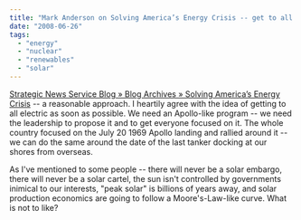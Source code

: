 ```yaml
---
title: "Mark Anderson on Solving America’s Energy Crisis -- get to all electric with nuclear then solar/wind"
date: "2008-06-26"
tags: 
  - "energy"
  - "nuclear"
  - "renewables"
  - "solar"
---
```


[Strategic News Service Blog » Blog Archives » Solving America’s Energy Crisis](http://www.tapsns.com/blog/?p=142) -- a reasonable approach. I heartily agree with the idea of getting to all electric as soon as possible. We need an Apollo-like program -- we need the leadership to propose it and to get everyone focused on it. The whole country focused on the July 20 1969 Apollo landing and rallied around it -- we can do the same around the date of the last tanker docking at our shores from overseas.

As I've mentioned to some people -- there will never be a solar embargo, there will never be a solar cartel, the sun isn't controlled by governments inimical to our interests, "peak solar" is billions of years away, and solar production economics are going to follow a Moore's-Law-like curve. What is not to like?
